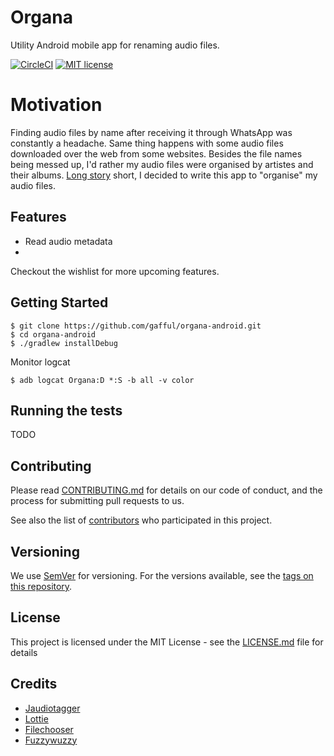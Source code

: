 # Organa

Utility Android mobile app for renaming audio files.

[![CircleCI](https://circleci.com/gh/gafful/organa-android.svg?style=svg)](https://circleci.com/gh/gafful/organa-android)
[![MIT license](http://img.shields.io/badge/license-MIT-brightgreen.svg)](http://opensource.org/licenses/MIT)


# Motivation

Finding audio files by name after receiving it through WhatsApp was constantly a headache. Same thing happens with some audio files downloaded over the web from some websites. Besides the file names being messed up, I'd rather my audio files were organised by artistes and their albums. [Long story](https://medium.com/gafful/...) short, I decided to write this app to "organise" my audio files.

<Screenshots>

## Features
* Read audio metadata
* 
Checkout the wishlist for more upcoming features.

## Getting Started

```
$ git clone https://github.com/gafful/organa-android.git
$ cd organa-android
$ ./gradlew installDebug
```

Monitor logcat

```
$ adb logcat Organa:D *:S -b all -v color
```

## Running the tests

TODO

## Contributing

Please read [CONTRIBUTING.md](https://gist.github.com/PurpleBooth/b24679402957c63ec426) for details on our code of conduct, and the process for submitting pull requests to us.

See also the list of [contributors](https://github.com/gafful/organa-android/contributors) who participated in this project.

## Versioning

We use [SemVer](http://semver.org/) for versioning. For the versions available, see the [tags on this repository](https://github.com/your/project/tags). 

## License

This project is licensed under the MIT License - see the [LICENSE.md](LICENSE.md) file for details

## Credits

* [Jaudiotagger](https://bitbucket.org/ijabz/jaudiotagger)
* [Lottie](https://github.com/airbnb/lottie-android)
* [Filechooser](https://github.com/hedzr/android-file-chooser)
* [Fuzzywuzzy](https://github.com/xdrop/fuzzywuzzy)